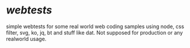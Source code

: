 *webtests*
========

simple webtests for some real world web coding samples using node, css filter, svg, ko, jq, bt and stuff like dat.
Not supposed for production or any realworld usage.
